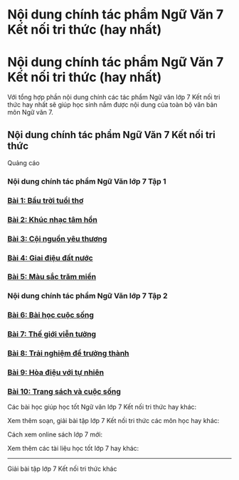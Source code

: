 # Nội dung chính tác phẩm Ngữ Văn 7 Kết nối tri thức (hay nhất)

# Nội dung chính tác phẩm Ngữ Văn 7 Kết nối tri thức (hay nhất)

Với tổng hợp phần nội dung chính các tác phẩm Ngữ văn lớp 7 Kết nối tri thức hay nhất sẽ giúp học sinh nắm được nội dung của toàn bộ văn bản môn Ngữ văn 7.

## Nội dung chính tác phẩm Ngữ Văn 7 Kết nối tri thức

Quảng cáo

### Nội dung chính tác phẩm Ngữ Văn lớp 7 Tập 1

### [**Bài 1: Bầu trời tuổi thơ**](https://vietjack.com/soan-van-lop-7-kn/bai-1-bau-troi-tuoi-tho.jsp)

### [**Bài 2: Khúc nhạc tâm hồn**](https://vietjack.com/soan-van-lop-7-kn/bai-2-khuc-nhac-tam-hon.jsp)

### [**Bài 3: Cội nguồn yêu thương**](https://vietjack.com/soan-van-lop-7-kn/bai-3-coi-nguon-yeu-thuong.jsp)

### [**Bài 4: Giai điệu đất nước**](https://vietjack.com/soan-van-lop-7-kn/bai-4-giai-dieu-dat-nuoc.jsp)

### [**Bài 5: Màu sắc trăm miền**](https://vietjack.com/soan-van-lop-7-kn/bai-5-mau-sac-tram-mien.jsp)

### Nội dung chính tác phẩm Ngữ Văn lớp 7 Tập 2

### [**Bài 6: Bài học cuộc sống**](https://vietjack.com/soan-van-lop-7-kn/bai-6-bai-hoc-cuoc-song.jsp)

### [**Bài 7: Thế giới viễn tưởng**](https://vietjack.com/soan-van-lop-7-kn/bai-7-the-gioi-vien-tuong.jsp)

### [**Bài 8: Trải nghiệm để trưởng thành**](https://vietjack.com/soan-van-lop-7-kn/bai-8-trai-nghiem-de-truong-thanh.jsp)

### [**Bài 9: Hòa điệu với tự nhiên**](https://vietjack.com/soan-van-lop-7-kn/bai-9-hoa-dieu-voi-tu-nhien.jsp)

### [**Bài 10: Trang sách và cuộc sống**](https://vietjack.com/soan-van-lop-7-kn/bai-10-trang-sach-va-cuoc-song.jsp)

Các bài học giúp học tốt Ngữ văn lớp 7 Kết nối tri thức hay khác:

Xem thêm soạn, giải bài tập lớp 7 Kết nối tri thức các môn học hay khác:

Cách xem online sách lớp 7 mới:

Xem thêm các tài liệu học tốt lớp 7 hay khác:

* * *

Giải bài tập lớp 7 Kết nối tri thức khác
